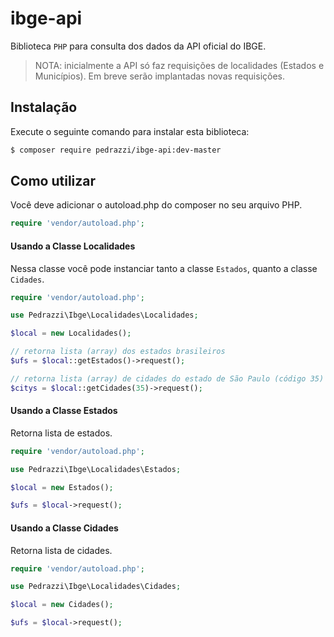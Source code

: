 # ibge-api

Biblioteca `PHP` para consulta dos dados da API oficial do IBGE.

>NOTA: inicialmente a API só faz requisições de localidades (Estados e Municípios).
Em breve serão implantadas novas requisições.

## Instalação

Execute o seguinte comando para instalar esta biblioteca:

```bash
$ composer require pedrazzi/ibge-api:dev-master
```

## Como utilizar

Você deve adicionar o autoload.php do composer no seu arquivo PHP.

```php
require 'vendor/autoload.php';
```

#### Usando a Classe Localidades
Nessa classe você pode instanciar tanto a classe `Estados`, quanto a classe `Cidades`.
```php
require 'vendor/autoload.php';

use Pedrazzi\Ibge\Localidades\Localidades;

$local = new Localidades();

// retorna lista (array) dos estados brasileiros
$ufs = $local::getEstados()->request(); 

// retorna lista (array) de cidades do estado de São Paulo (código 35)
$citys = $local::getCidades(35)->request(); 
```

#### Usando a Classe Estados
Retorna lista de estados.
```php
require 'vendor/autoload.php';

use Pedrazzi\Ibge\Localidades\Estados;

$local = new Estados();

$ufs = $local->request(); 
```

#### Usando a Classe Cidades
Retorna lista de cidades.
```php
require 'vendor/autoload.php';

use Pedrazzi\Ibge\Localidades\Cidades;

$local = new Cidades();

$ufs = $local->request(); 
```
